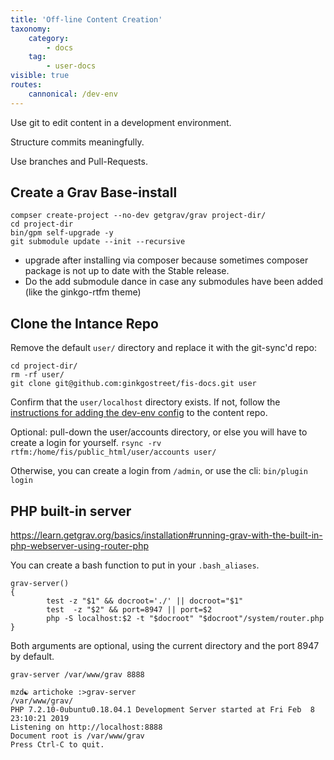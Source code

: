 ```yaml
---
title: 'Off-line Content Creation'
taxonomy:
    category:
        - docs
    tag:
        - user-docs
visible: true
routes:
    cannonical: /dev-env
---
```


Use git to edit content in a development environment.

Structure commits meaningfully.

Use branches and Pull-Requests.

## Create a Grav Base-install

```shell
compser create-project --no-dev getgrav/grav project-dir/
cd project-dir
bin/gpm self-upgrade -y
git submodule update --init --recursive
```
* upgrade after installing via composer because sometimes composer package is not up to date with the Stable release.
* Do the add submodule dance in case any submodules have been added (like the ginkgo-rtfm theme)

## Clone the Intance Repo
Remove the default `user/` directory and replace it with the git-sync'd repo:
```shell
cd project-dir/
rm -rf user/
git clone git@github.com:ginkgostreet/fis-docs.git user
```

Confirm that the `user/localhost` directory exists. If not, follow the [instructions for adding the dev-env config](/project%20setup) to the content repo.

Optional: pull-down the user/accounts directory, or else you will have to create a login for yourself.
`rsync -rv rtfm:/home/fis/public_html/user/accounts user/`

Otherwise, you can create a login from `/admin`, or use the cli:
`bin/plugin login`

## PHP built-in server

https://learn.getgrav.org/basics/installation#running-grav-with-the-built-in-php-webserver-using-router-php

You can create a bash function to put in your `.bash_aliases`.

```shell
grav-server()
{
        test -z "$1" && docroot='./' || docroot="$1"
        test  -z "$2" && port=8947 || port=$2
        php -S localhost:$2 -t "$docroot" "$docroot"/system/router.php
}
```

Both arguments are optional, using the current directory and the port 8947 by default.

`grav-server /var/www/grav 8888`

```shell
mzd☯ artichoke :>grav-server 
/var/www/grav/
PHP 7.2.10-0ubuntu0.18.04.1 Development Server started at Fri Feb  8 23:10:21 2019
Listening on http://localhost:8888
Document root is /var/www/grav
Press Ctrl-C to quit.

```

